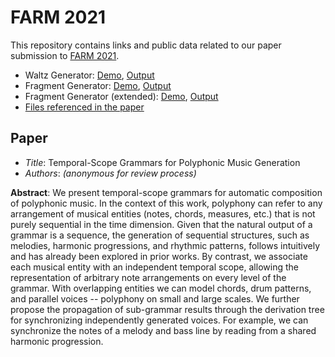 # FARM 2021

This repository contains links and public data related to our paper submission to [FARM 2021](https://functional-art.org/). 

- Waltz Generator: [Demo](https://isolin.github.io/farm-2021/demos/waltz), [Output](files/waltz)
- Fragment Generator: [Demo](https://isolin.github.io/farm-2021/demos/fragment), [Output](files/fragment)
- Fragment Generator (extended): [Demo](https://isolin.github.io/farm-2021/demos/fragment-x), [Output](files/fragment-x)
- [Files referenced in the paper](files/paper)

## Paper

- *Title*: Temporal-Scope Grammars for Polyphonic Music Generation
- *Authors*: *(anonymous for review process)*

**Abstract**: We present temporal-scope grammars for automatic composition of polyphonic music. In the context of this work, polyphony can refer to any arrangement of musical entities (notes, chords, measures, etc.) that is not purely sequential in the time dimension. Given that the natural output of a grammar is a sequence, the generation of sequential structures, such as melodies, harmonic progressions, and rhythmic patterns, follows intuitively and has already been explored in prior works. By contrast, we associate each musical entity with an independent temporal scope, allowing the representation of arbitrary note arrangements on every level of the grammar. With overlapping entities we can model chords, drum patterns, and parallel voices -- polyphony on small and large scales. We further propose the propagation of sub-grammar results through the derivation tree for synchronizing independently generated voices. For example, we can synchronize the notes of a melody and bass line by reading from a shared harmonic progression. 

